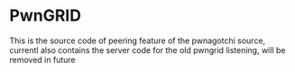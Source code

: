 # PwnGRID

This is the source code of peering feature of the pwnagotchi source, currentl also contains the server code for the old pwngrid listening, will be removed in future
